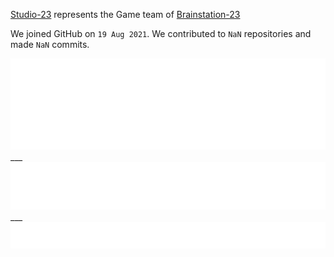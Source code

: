 [Studio-23](http://studio-23.xyz/)   represents the Game team of  [Brainstation-23](https://brainstation-23.com/) 

We joined GitHub on `19 Aug 2021`.
We contributed to `NaN` repositories and made `NaN` commits.


<img src="https://github.com/Studio-23-xyz/.github/blob/main/.cache/base-pdf.svg">
___

<img src="https://github.com/Studio-23-xyz/.github/blob/main/.cache/languages-pdf.svg">
___

<img src="https://github.com/Studio-23-xyz/.github/blob/main/.cache/isocalendar.svg">


